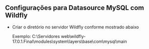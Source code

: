<h2>Configurações para Datasource MySQL com Wildfly</h2>
<ul>
	<li>Criar o diretório no servidor Wildfly conforme mostrado abaixo</li>
		<p>Exemplo: C:\Servidores web\wildfly-17.0.1.Final\modules\system\layers\base\com\mysql\main</p>
</ul>

